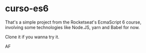 # curso-es6

That's a simple project from the Rocketseat's EcmaScript 6 course, involving some technologies like Node.JS, yarn and Babel for now.

Clone it if you wanna try it.

AF